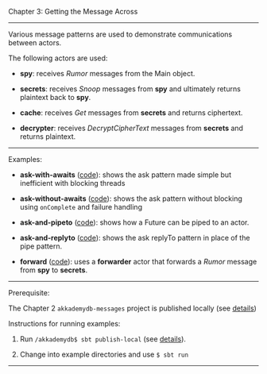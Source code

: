 Chapter 3:  Getting the Message Across 

***

Various message patterns are used to demonstrate communications between actors.

The following actors are used:

* **spy**: receives *Rumor* messages from the Main object.

* **secrets**: receives *Snoop* messages from **spy** and ultimately returns plaintext back to **spy**.

* **cache**: receives *Get* messages from **secrets** and returns ciphertext.

* **decrypter**: receives *DecryptCipherText* messages from **secrets** and returns plaintext.


***

Examples:

* **ask-with-awaits** ([code](ask-with-awaits/src/main/scala/AskWithAwaits.scala)):
shows the ask pattern made simple but inefficient with blocking threads

* **ask-without-awaits** ([code](ask-without-awaits/src/main/scala/AskWithoutAwaits.scala)):
shows the ask pattern without blocking using `onComplete` and failure handling 

* **ask-and-pipeto** ([code](ask-and-pipeto/src/main/scala/AskAndPipeTo.scala)):
shows how a Future can be piped to an actor.

* **ask-and-replyto** ([code](ask-and-replyto/src/main/scala/AskAndReplyTo.scala)):
shows the ask replyTo pattern in place of the pipe pattern.

* **forward** ([code](forward/src/main/scala/Forward.scala)):
uses a **forwarder** actor that forwards a *Rumor* message from **spy** to **secrets**.


***

Prerequisite:  

The Chapter 2 `akkademydb-messages` project is published locally (see [details](../ch2/akkademydb-messages/README.md))


Instructions for running examples:

1) Run `/akkademydb$ sbt publish-local` (see [details](akkademydb/README.md)).

2) Change into example directories and use `$ sbt run`

***

